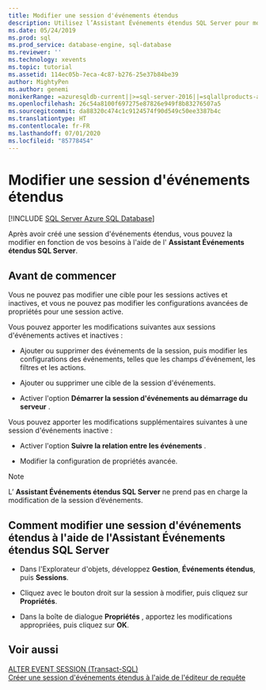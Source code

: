 ```yaml
---
title: Modifier une session d'événements étendus
description: Utilisez l’Assistant Événements étendus SQL Server pour modifier une session d’événements étendus. Les modifications que vous pouvez apporter varient selon que la session est active ou inactive.
ms.date: 05/24/2019
ms.prod: sql
ms.prod_service: database-engine, sql-database
ms.reviewer: ''
ms.technology: xevents
ms.topic: tutorial
ms.assetid: 114ec05b-7eca-4c87-b276-25e37b84be39
author: MightyPen
ms.author: genemi
monikerRange: =azuresqldb-current||>=sql-server-2016||=sqlallproducts-allversions||>=sql-server-linux-2017||=azuresqldb-mi-current
ms.openlocfilehash: 26c54a8100f697275e87826e949f8b83276507a5
ms.sourcegitcommit: da88320c474c1c9124574f90d549c50ee3387b4c
ms.translationtype: HT
ms.contentlocale: fr-FR
ms.lasthandoff: 07/01/2020
ms.locfileid: "85778454"
---
```

# <a name="alter-an-extended-events-session"></a>Modifier une session d'événements étendus

[!INCLUDE [SQL Server Azure SQL Database](../../includes/applies-to-version/sql-asdb.md)]

  Après avoir créé une session d'événements étendus, vous pouvez la modifier en fonction de vos besoins à l'aide de l' **Assistant Événements étendus SQL Server**.  
  
## <a name="before-you-begin"></a>Avant de commencer  
 Vous ne pouvez pas modifier une cible pour les sessions actives et inactives, et vous ne pouvez pas modifier les configurations avancées de propriétés pour une session active.  
  
 Vous pouvez apporter les modifications suivantes aux sessions d'événements actives et inactives :  
  
-   Ajouter ou supprimer des événements de la session, puis modifier les configurations des événements, telles que les champs d'événement, les filtres et les actions.  
  
-   Ajouter ou supprimer une cible de la session d'événements.  
  
-   Activer l'option **Démarrer la session d'événements au démarrage du serveur** .  
  
 Vous pouvez apporter les modifications supplémentaires suivantes à une session d'événements inactive :  
  
-   Activer l'option **Suivre la relation entre les événements** .  
  
-   Modifier la configuration de propriétés avancée.  
  
> [!NOTE]  
>  L’ **Assistant Événements étendus SQL Server** ne prend pas en charge la modification de la session d’événements.  
  
## <a name="how-to-alter-an-extended-events-session-using-the-sql-server-extended-events-wizard"></a>Comment modifier une session d'événements étendus à l'aide de l'Assistant Événements étendus SQL Server  
  
-   Dans l'Explorateur d'objets, développez **Gestion**, **Événements étendus**, puis **Sessions**.  
  
-   Cliquez avec le bouton droit sur la session à modifier, puis cliquez sur **Propriétés**.  
  
-   Dans la boîte de dialogue **Propriétés** , apportez les modifications appropriées, puis cliquez sur **OK**.  
  
## <a name="see-also"></a>Voir aussi  
 [ALTER EVENT SESSION &#40;Transact-SQL&#41;](../../t-sql/statements/alter-event-session-transact-sql.md)   
 [Créer une session d'événements étendus à l'aide de l'éditeur de requête](quick-start-extended-events-in-sql-server.md)  
  
  
